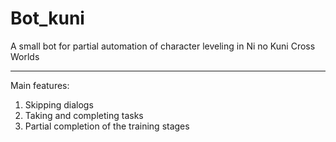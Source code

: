 # Bot_kuni

A small bot for partial automation of character leveling in Ni no Kuni Cross Worlds

---

Main features: 
1. Skipping dialogs
2. Taking and completing tasks
3. Partial completion of the training stages
